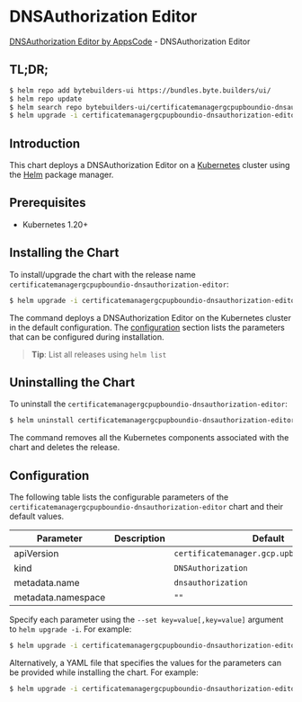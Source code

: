 # DNSAuthorization Editor

[DNSAuthorization Editor by AppsCode](https://byte.builders) - DNSAuthorization Editor

## TL;DR;

```bash
$ helm repo add bytebuilders-ui https://bundles.byte.builders/ui/
$ helm repo update
$ helm search repo bytebuilders-ui/certificatemanagergcpupboundio-dnsauthorization-editor --version=v0.4.18
$ helm upgrade -i certificatemanagergcpupboundio-dnsauthorization-editor bytebuilders-ui/certificatemanagergcpupboundio-dnsauthorization-editor -n default --create-namespace --version=v0.4.18
```

## Introduction

This chart deploys a DNSAuthorization Editor on a [Kubernetes](http://kubernetes.io) cluster using the [Helm](https://helm.sh) package manager.

## Prerequisites

- Kubernetes 1.20+

## Installing the Chart

To install/upgrade the chart with the release name `certificatemanagergcpupboundio-dnsauthorization-editor`:

```bash
$ helm upgrade -i certificatemanagergcpupboundio-dnsauthorization-editor bytebuilders-ui/certificatemanagergcpupboundio-dnsauthorization-editor -n default --create-namespace --version=v0.4.18
```

The command deploys a DNSAuthorization Editor on the Kubernetes cluster in the default configuration. The [configuration](#configuration) section lists the parameters that can be configured during installation.

> **Tip**: List all releases using `helm list`

## Uninstalling the Chart

To uninstall the `certificatemanagergcpupboundio-dnsauthorization-editor`:

```bash
$ helm uninstall certificatemanagergcpupboundio-dnsauthorization-editor -n default
```

The command removes all the Kubernetes components associated with the chart and deletes the release.

## Configuration

The following table lists the configurable parameters of the `certificatemanagergcpupboundio-dnsauthorization-editor` chart and their default values.

|     Parameter      | Description |                        Default                         |
|--------------------|-------------|--------------------------------------------------------|
| apiVersion         |             | <code>certificatemanager.gcp.upbound.io/v1beta1</code> |
| kind               |             | <code>DNSAuthorization</code>                          |
| metadata.name      |             | <code>dnsauthorization</code>                          |
| metadata.namespace |             | <code>""</code>                                        |


Specify each parameter using the `--set key=value[,key=value]` argument to `helm upgrade -i`. For example:

```bash
$ helm upgrade -i certificatemanagergcpupboundio-dnsauthorization-editor bytebuilders-ui/certificatemanagergcpupboundio-dnsauthorization-editor -n default --create-namespace --version=v0.4.18 --set apiVersion=certificatemanager.gcp.upbound.io/v1beta1
```

Alternatively, a YAML file that specifies the values for the parameters can be provided while
installing the chart. For example:

```bash
$ helm upgrade -i certificatemanagergcpupboundio-dnsauthorization-editor bytebuilders-ui/certificatemanagergcpupboundio-dnsauthorization-editor -n default --create-namespace --version=v0.4.18 --values values.yaml
```
